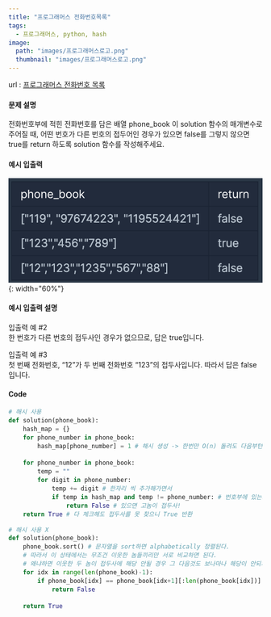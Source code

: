 ```yaml
---
title: "프로그래머스 전화번호목록"
tags:
  - 프로그래머스, python, hash
image:
  path: "images/프로그래머스로고.png"
  thumbnail: "images/프로그래머스로고.png"
---
```


url : [프로그래머스 전화번호 목록](https://school.programmers.co.kr/learn/courses/30/lessons/42577?language=python3)

#### 문제 설명
전화번호부에 적힌 전화번호를 담은 배열 phone_book 이 solution 함수의 매개변수로 주어질 때, 어떤 번호가 다른 번호의 접두어인 경우가 있으면 false를 그렇지 않으면 true를 return 하도록 solution 함수를 작성해주세요.


#### 예시 입출력
![](/images/2023-06-16-22-05-31.png){: width="60%"}

#### 예시 입출력 설명
입출력 예 #2  
한 번호가 다른 번호의 접두사인 경우가 없으므로, 답은 true입니다.

입출력 예 #3  
첫 번째 전화번호, “12”가 두 번째 전화번호 “123”의 접두사입니다. 따라서 답은 false입니다.

#### Code
```python
# 해시 사용
def solution(phone_book):
    hash_map = {}
    for phone_number in phone_book:
        hash_map[phone_number] = 1 # 해시 생성 -> 한번만 O(n) 돌려도 다음부턴 O(1)로 가능
        
    for phone_number in phone_book:
        temp = ""
        for digit in phone_number:
            temp += digit # 한자리 씩 추가해가면서 
            if temp in hash_map and temp != phone_number: # 번호부에 있는지 확인 + 같은 놈은 해당X
                return False # 있으면 고놈이 접두사! 
    return True # 다 체크해도 접두사를 못 찾으니 True 반환
```

```python
# 해시 사용 X
def solution(phone_book):
    phone_book.sort() # 문자열을 sort하면 alphabetically 정렬된다.
    # 따라서 이 상태에서는 무조건 이웃한 놈들끼리만 서로 비교하면 된다.
    # 왜냐하면 이웃한 두 놈이 접두사에 해당 안될 경우 그 다음것도 보나마나 해당이 안되기 때문이다.
    for idx in range(len(phone_book)-1):
        if phone_book[idx] == phone_book[idx+1][:len(phone_book[idx])]:
            return False
    
    return True
```
